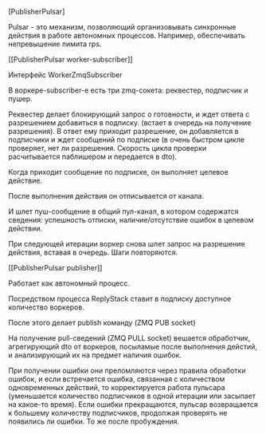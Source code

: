 [PublisherPulsar]

 Pulsar - это механизм, позволяющий организовывать синхронные действия в работе автономных процессов. Например, 
  обеспечивать непревышение лимита rps. 

[[PublisherPulsar worker-subscriber]]

Интерфейс WorkerZmqSubscriber 

В воркере-subscriber-e есть три zmq-сокета: реквестер, подписчик и пушер. 

Реквестер делает блокирующий запрос о готовности, и ждет ответа с разрешением добавиться в подписку. 
(встает в очередь на получение разрешения). В ответ ему приходит разрешение, он добавляется 
в подписчики и ждет сообщений по подписке (в очень быстром цикле проверяет, нет ли разрешения. Скорость цикла проверки
расчитывается паблишером и передается в dto).

Когда приходит сообщение по подписке, он выполняет целевое действие.

После выполнения действия он отписывается от канала.

И шлет пуш-сообщение в общий пул-канал, в котором содержатся сведения: успешность отписки, наличие/отсутствие ошибок
в целевом действии.

При следующей итерации воркер снова шлет запрос на разрешение действия, вставая в очередь. Шаги повторяются.

[[PublisherPulsar publisher]]

Работает как автономный процесс.

Посредством процесса ReplyStack ставит в подписку доступное количество воркеров.

После этого делает publish команду (ZMQ PUB socket)

На получение pull-сведений (ZMQ PULL socket) вешается обработчик, агрегирующий dto от воркеров, 
посыламые после выполнения дейстий, и анализирующий их на предмет наличия ошибок.

При получении ошибки они преломляются через правила обработки ошибок, и если встречается ошибка, связанная с количеством
одновременных действий, то корректируется работа пульсара (уменьшается количество подписчиков в одной итерации или 
засыпает на какое-то время). Если ошибки прекращаются, пульсар возвращается 
к большему количеству подписчиков, продолжая проверять не появились ли ошибки. То же после пробуждения.
                  
